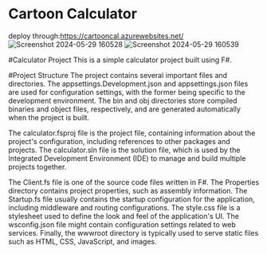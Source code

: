 # Cartoon Calculator
deploy through:https://cartooncal.azurewebsites.net/
![Screenshot 2024-05-29 160528](https://github.com/SilichanhTechForge/cartoon/assets/165264750/11b361da-66ce-4dc6-ba58-6991957d0bd9)
![Screenshot 2024-05-29 160539](https://github.com/SilichanhTechForge/cartoon/assets/165264750/121db90a-5bd0-4f51-8beb-a1f92e3be1b6)

#Calculator Project
This is a simple calculator project built using F#.

#Project Structure
The project contains several important files and directories. The appsettings.Development.json and appsettings.json files are used for configuration settings, with the former being specific to the development environment. The bin and obj directories store compiled binaries and object files, respectively, and are generated automatically when the project is built.

The calculator.fsproj file is the project file, containing information about the project's configuration, including references to other packages and projects. The calculator.sln file is the solution file, which is used by the Integrated Development Environment (IDE) to manage and build multiple projects together.

The Client.fs file is one of the source code files written in F#. The Properties directory contains project properties, such as assembly information. The Startup.fs file usually contains the startup configuration for the application, including middleware and routing configurations. The style.css file is a stylesheet used to define the look and feel of the application's UI. The wsconfig.json file might contain configuration settings related to web services. Finally, the wwwroot directory is typically used to serve static files such as HTML, CSS, JavaScript, and images.

